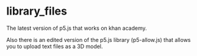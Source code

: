 # library_files

The latest version of p5.js that works on khan academy.

Also there is an edited version of the p5.js library (p5-allow.js) that allows you to upload text files as a 3D model.
